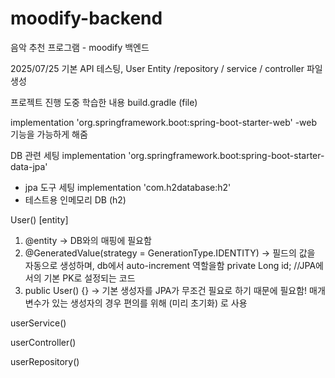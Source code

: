 # moodify-backend
음악 추천 프로그램 - moodify 백엔드

2025/07/25 
기본 API 테스팅,
User Entity /repository / service / controller 파일 생성

프로젝트 진행 도중 학습한 내용
build.gradle (file)

implementation 'org.springframework.boot:spring-boot-starter-web'
-web 기능을 가능하게 해줌

DB 관련 세팅
	implementation 'org.springframework.boot:spring-boot-starter-data-jpa'
- jpa 도구 세팅
	implementation 'com.h2database:h2'
- 테스트용 인메모리 DB (h2)


User() [entity]
1. @entity -> DB와의 매핑에 필요함 
2. @GeneratedValue(strategy = GenerationType.IDENTITY)
-> 필드의 값을 자동으로 생성하며, db에서 auto-increment 역할을함
 private Long id;  //JPA에서의 기본 PK로 설정되는 코드
3.  public User() {} 
-> 기본 생성자를 JPA가 무조건 필요로 하기 때문에 필요함! 
매개변수가 있는 생성자의 경우 편의를 위해 (미리 초기화) 로 사용

userService()

userController()

userRepository()

